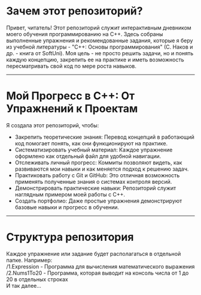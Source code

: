 # Зачем этот репозиторий?

Привет, читатель! Этот репозиторий служит интерактивным дневником моего обучения программированию на C++. Здесь собраны выполненные упражнения и рекомендованные задания, которые я беру из учебной литературы - "C++: Основы программирования" (С. Наков и др. - книга от SoftUni). Моя цель - не просто решить задачи, но и понять каждую концепцию, закрепить ее на практике и иметь возможность пересматривать свой код по мере роста навыков.

----------

# Мой Прогресс в C++: От Упражнений к Проектам

Я создала этот репозиторий, чтобы:  
- Закрепить теоретические знания: Перевод концепций в работающий код помогает понять, как они функционируют на практике.  
- Систематизировать учебный материал: Каждое упражнение оформлено как отдельный файл для удобной навигации.  
- Отслеживать личный прогресс: Коммиты позволяют видеть, как развиваются мои навыки и как меняется подход к решению задач.  
- Практиковать работу с Git и GitHub: Это отличная возможность применять полученные знания о системах контроля версий.  
- Демонстрировать практические навыки: Репозиторий служит наглядным примером моей работы с C++.  
- Создать портфолио: Даже простые упражнения демонстрируют базовые навыки и прогресс в обучении.  

----------

# Структура репозитория  

Каждое упражнение или задание будет располагаться в отдельной папке. Например:  
/1.Expression - Программа для вычисления математического выражения  
/2.Nums1To20 - Программа, которая выводит на консоль числа от 1 до 20 в отдельных строках  
И так далее...  
